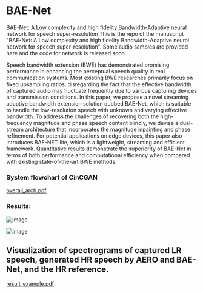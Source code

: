 # BAE-Net
BAE-Net: A Low complexity and high fidelity Bandwidth-Adaptive neural network for speech super-resolution
This is the repo of the manuscript "BAE-Net: A Low complexity and high fidelity Bandwidth-Adaptive neural network for speech super-resolution". Some audio samples are provided here and the code for network is released soon.

 Speech bandwidth extension (BWE) has demonstrated promising performance in enhancing the perceptual speech quality in real communication systems. Most existing BWE researches primarily focus on fixed upsampling ratios, disregarding the fact that the effective bandwidth of captured audio may fluctuate frequently due to various capturing devices and transmission conditions. In this paper, we propose a novel streaming adaptive bandwidth extension solution dubbed BAE-Net, which is suitable to handle the low-resolution speech with unknown and varying effective bandwidth. To address the challenges of recovering both the high-frequency magnitude and phase speech content blindly, we devise a dual-stream architecture that incorporates the magnitude inpainting and phase refinement. For potential applications on edge devices, this paper also introduces BAE-NET-lite, which is a lightweight, streaming and efficient framework. Quantitative results demonstrate the superiority of BAE-Net in terms of both performance and computational efficiency when compared with existing state-of-the-art BWE methods.

 
### System flowchart of CinCGAN
[overall_arch.pdf](https://github.com/yuguochencuc/BAE-Net/files/13438383/overall_arch.pdf)


### Results:
![image](https://github.com/yuguochencuc/BAE-Net/assets/51236251/43a9fa0a-0af2-406a-9f41-dd464fff3d44)

![image](https://github.com/yuguochencuc/BAE-Net/assets/51236251/af0b86fc-b6d4-44b8-ae09-41922d9f1eb7)


## Visualization of spectrograms of captured LR speech, generated HR speech by AERO and BAE-Net, and the HR reference.

[result_example.pdf](https://github.com/yuguochencuc/BAE-Net/files/13438400/result_example.pdf)

